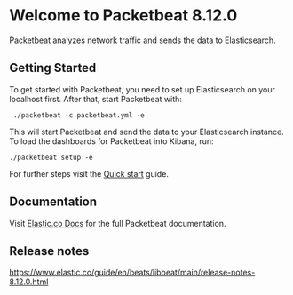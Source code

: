 # Welcome to Packetbeat 8.12.0

Packetbeat analyzes network traffic and sends the data to Elasticsearch.

## Getting Started

To get started with Packetbeat, you need to set up Elasticsearch on
your localhost first. After that, start Packetbeat with:

     ./packetbeat -c packetbeat.yml -e

This will start Packetbeat and send the data to your Elasticsearch
instance. To load the dashboards for Packetbeat into Kibana, run:

    ./packetbeat setup -e

For further steps visit the
[Quick start](https://www.elastic.co/guide/en/beats/packetbeat/main/packetbeat-installation-configuration.html) guide.

## Documentation

Visit [Elastic.co Docs](https://www.elastic.co/guide/en/beats/packetbeat/main/index.html)
for the full Packetbeat documentation.

## Release notes

https://www.elastic.co/guide/en/beats/libbeat/main/release-notes-8.12.0.html
